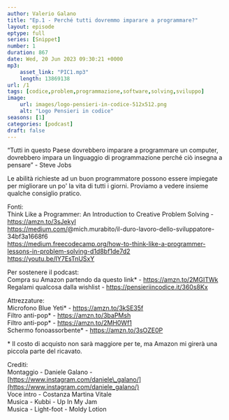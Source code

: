 ```yaml
---
author: Valerio Galano
title: "Ep.1 - Perché tutti dovremmo imparare a programmare?"
layout: episode
eptype: full
series: [Snippet]
number: 1
duration: 867
date: Wed, 20 Jun 2023 09:30:21 +0000
mp3:
    asset_link: "PIC1.mp3"
    length: 13869138
url: /1
tags: [codice,problem,programmazione,software,solving,sviluppo]
image:
    url: images/logo-pensieri-in-codice-512x512.png
    alt: "Logo Pensieri in codice"
seasons: [1]
categories: [podcast]
draft: false
---
```

“Tutti in questo Paese dovrebbero imparare a programmare un computer, dovrebbero impara un linguaggio di programmazione perché ciò insegna a pensare” - Steve Jobs  
  
Le abilità richieste ad un buon programmatore possono essere impiegate per migliorare un po' la vita di tutti i giorni. Proviamo a vedere insieme qualche consiglio pratico.  
  
Fonti:  
Think Like a Programmer: An Introduction to Creative Problem Solving - <https://amzn.to/3sJekyI>   
<https://medium.com/>@mich.murabito/il-duro-lavoro-dello-sviluppatore-34bf3a1668f6   
<https://medium.freecodecamp.org/how-to-think-like-a-programmer-lessons-in-problem-solving-d1d8bf1de7d2>   
<https://youtu.be/IY7EsTnUSxY>   
  
Per sostenere il podcast:  
Compra su Amazon partendo da questo link\* - <https://amzn.to/2MGITWk>   
Regalami qualcosa dalla wishlist - <https://pensieriincodice.it/360s8Kx>  
  
Attrezzature:  
Microfono Blue Yeti\* - <https://amzn.to/3kSE35f>   
Filtro anti-pop\* - <https://amzn.to/3baPMsh>   
Filtro anti-pop\* - <https://amzn.to/2MH0Wf1>   
Schermo fonoassorbente\* - <https://amzn.to/3sOZE0P>   
  
\* Il costo di acquisto non sarà maggiore per te, ma Amazon mi girerà una piccola parte del ricavato.   
  
Crediti:  
Montaggio - Daniele Galano - [https://www.instagram.com/daniele\_galano/](https://www.instagram.com/daniele_galano/)   
Voce intro - Costanza Martina Vitale  
Musica - Kubbi - Up In My Jam  
Musica - Light-foot - Moldy Lotion